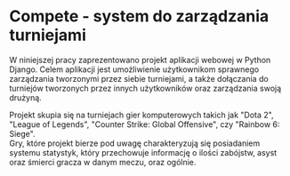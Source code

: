 # Compete - system do zarządzania turniejami

W niniejszej pracy zaprezentowano projekt aplikacji webowej w Python Django. Celem aplikacji jest umożliwienie użytkownikom sprawnego zarządzania tworzonymi przez siebie turniejami, a także dołączania do turniejów tworzonych przez innych użytkowników oraz zarządzania swoją drużyną.  

Projekt skupia się na turniejach gier komputerowych takich jak "Dota 2", "League of Legends", "Counter Strike: Global Offensive", czy "Rainbow 6: Siege".  
Gry, które projekt bierze pod uwagę charakteryzują się posiadaniem systemu statystyk, który przechowuje informację o ilości zabójstw, asyst oraz śmierci gracza w danym meczu, oraz ogólnie.
